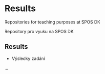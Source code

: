 # Results
Repositories for teaching purposes at SPOS DK

Repository pro vyuku na SPOS DK

## Results

- Výsledky zadání

...
